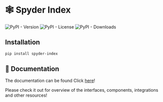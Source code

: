 # 🕸️ Spyder Index

![PyPI - Version](https://img.shields.io/pypi/v/spyder-index)
![PyPI - License](https://img.shields.io/pypi/l/spyder-index)
![PyPI - Downloads](https://img.shields.io/pypi/dm/spyder-index)

## Installation 

```bash
pip install spyder-index
```

## 📄 Documentation

The documentation can be found Click [here](https://leonardofurnielis.github.io/spyder_index)!

Please check it out for overview of the interfaces, components, integrations and other resources!

